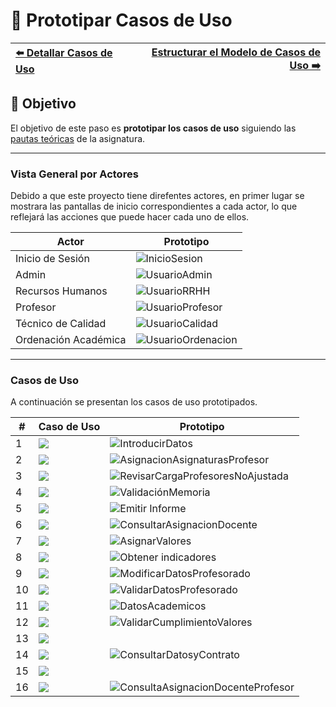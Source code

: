 # 📝 Prototipar Casos de Uso

| [⬅️ Detallar Casos de Uso](DetallarCasosDeUso.md) | [Estructurar el Modelo de Casos de Uso ➡️](EstructurarCasosDeUso.md) |
|:--|--:|

## 🎯 **Objetivo**
El objetivo de este paso es **prototipar los casos de uso** siguiendo las [pautas teóricas](https://github.com/mmasias/IdSw1/blob/main/temario/contenidos/CdU.ICdU.md) de la asignatura.

---

### Vista General por Actores

Debido a que este proyecto tiene direfentes actores, en primer lugar se mostrara las pantallas de inicio correspondientes a cada actor, lo que reflejará las acciones que puede hacer cada uno de ellos.

| **Actor**                | **Prototipo**                                      |
|--------------------------|----------------------------------------------------|
| Inicio de Sesión         | ![InicioSesion](/images/modelosUML/MockUp/Inicio.png) |
| Admin                    | ![UsuarioAdmin](/images/modelosUML/MockUp/Admin.png)  |
| Recursos Humanos         | ![UsuarioRRHH](/images/modelosUML/MockUp/RRHH.png)    |
| Profesor                 | ![UsuarioProfesor](/images/modelosUML/MockUp/Profesor.png) |
| Técnico de Calidad       | ![UsuarioCalidad](/images/modelosUML/MockUp/Calidad.png)  |
| Ordenación Académica     | ![UsuarioOrdenacion](/images/modelosUML/MockUp/Ordenacion.png) |

---

### Casos de Uso

A continuación se presentan los casos de uso prototipados.

| **#** | **Caso de Uso**                                                     | **Prototipo**                                                                                  |
|-------|---------------------------------------------------------------------|------------------------------------------------------------------------------------------------|
| 1     | ![](/images/modelosUML/CdU/Individuales/IntroducirDatosLaborales.svg)   | ![IntroducirDatos](/images/Prototipar/DatosLaborales.png)                                      |
| 2     | ![](/images/modelosUML/CdU/Individuales/AsignarCargaDocente.svg)        | ![AsignacionAsignaturasProfesor](/images/Prototipar/AsignacióndeCargaDocente.png)              |
| 3     | ![](/images/modelosUML/CdU/Individuales/RevisarListadoProfesores.svg)   | ![RevisarCargaProfesoresNoAjustada](/images/Prototipar/RevisionCargaDocente.png)               |
| 4     | ![](/images/modelosUML/CdU/Individuales/ValidarMemoriaTitulacion.svg)   |  ![ValidaciónMemoria](/images/Prototipar/ValidacionDatosProfesorado.png)   |                                                                                          |
| 5     | ![](/images/modelosUML/CdU/Individuales/EmitirInforme.svg)              | ![Emitir Informe](/images/Prototipar/EmitirInformeProfesorado.png)                             |
| 6     | ![](/images/modelosUML/CdU/Individuales/ConsultarVarios.svg)            | ![ConsultarAsignacionDocente](/images/Prototipar/AsignaciónDocenteTitulacion.png)              |
| 7     | ![](/images/modelosUML/CdU/Individuales/AsignarValores.svg)    |    ![AsignarValores](/images/Prototipar/AsignarValores.png)      |                                                                                     |
| 8     | ![](/images/modelosUML/CdU/Individuales/ObtenerIndicadores.svg)         | ![Obtener indicadores](/images/Prototipar/IndicadoresSistemaGestion.png)                      |
| 9     | ![](/images/modelosUML/CdU/Individuales/ModificarDatos.svg)             | ![ModificarDatosProfesorado](/images/Prototipar/ModificacionDatosProfesorado.png)             |
| 10    | ![](/images/modelosUML/CdU/Individuales/ValidarDatos.svg)              | ![ValidarDatosProfesorado](/images/Prototipar/ValidacionDatosProfesorado.png)                 |
| 11    | ![](/images/modelosUML/CdU/Individuales/IntroducirDatosAcademicos.svg) | ![DatosAcademicos](/images/Prototipar/DatosAcademicos.png)                                     |
| 12    | ![](/images/modelosUML/CdU/Individuales/ValidarValores.svg)            |            ![ValidarCumplimientoValores](/images/Prototipar/ValidaciónCumplimientoMemoria.png)                                                                                   |
| 13    | ![](/images/modelosUML/CdU/Individuales/AsignarSIIUyDGU.svg)           |                                                                                               |
| 14    | ![](/images/modelosUML/CdU/Individuales/ConsultarDatosPersonales.svg)  | ![ConsultarDatosyContrato](/images/Prototipar/DatosContratoPersonales.png)                    |
| 15    | ![](/images/modelosUML/CdU/Individuales/ClaustroDocente.svg)           |                                                                                               |
| 16    | ![](/images/modelosUML/CdU/Individuales/ConsultarProfesor.svg)         | ![ConsultaAsignacionDocenteProfesor](/images/Prototipar/ConsultaAsignaciónDocenteProfesor.png) |
